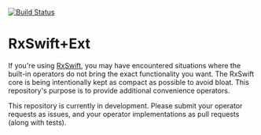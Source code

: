 [![Build Status](https://travis-ci.org/RxSwiftCommunity/RxSwift-Ext.svg?branch=master)](https://travis-ci.org/RxSwiftCommunity/RxSwift-Ext)

RxSwift+Ext
===========

If you're using [RxSwift](https://github.com/ReactiveX/RxSwift), you may have encountered situations where the built-in operators do not bring the exact functionality you want. The RxSwift core is being intentionally kept as compact as possible to avoid bloat. This repository's purpose is to provide additional convenience operators.


This repository is currently in development. Please submit your operator requests as issues, and your operator implementations as pull requests (along with tests).
